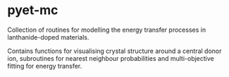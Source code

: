 # pyet-mc
Collection of routines for modelling the energy transfer processes in lanthanide-doped materials. 

Contains functions for visualising crystal structure around a central donor ion, subroutines for nearest neighbour probabilities and multi-objective fitting for energy transfer.


